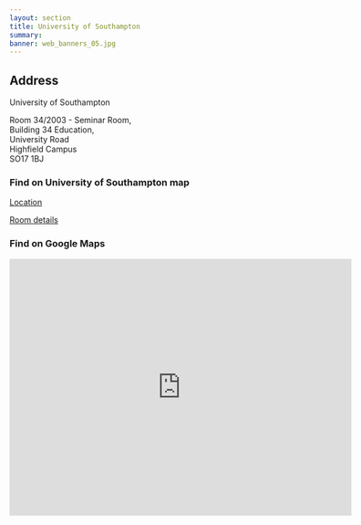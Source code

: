 ```yaml
---
layout: section
title: University of Southampton
summary: 
banner: web_banners_05.jpg
---
```




## Address

University of Southampton


Room 34/2003 - Seminar Room,<br> 
Building 34 Education,<br> 
University Road<br>
Highfield Campus<br>
SO17 1BJ


### Find on University of Southampton map

[Location](https://maps.southampton.ac.uk/#18/50.93451/-1.39530)


[Room details](https://data.southampton.ac.uk/room/34-2003.html)


### Find on Google Maps


<iframe src="https://www.google.com/maps/embed?pb=!1m17!1m12!1m3!1d2514.416503304959!2d-1.3978749233841101!3d50.93450997168871!2m3!1f0!2f0!3f0!3m2!1i1024!2i768!4f13.1!3m2!1m1!2zNTDCsDU2JzA0LjIiTiAxwrAyMyc0My4xIlc!5e0!3m2!1sen!2suk!4v1716284914021!5m2!1sen!2suk" width="600" height="450" style="border:0;" allowfullscreen="" loading="lazy" referrerpolicy="no-referrer-when-downgrade"></iframe>



